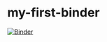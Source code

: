 # my-first-binder


[![Binder](https://mybinder.org/badge_logo.svg)](https://mybinder.org/v2/gh/Akhil-Karnati/my-first-binder.git/HEAD)

